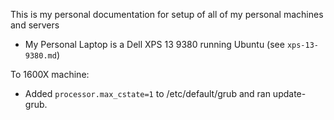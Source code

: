 
This is my personal documentation for setup of all of my personal machines and servers

- My Personal Laptop is a Dell XPS 13 9380 running Ubuntu (see `xps-13-9380.md`)



To 1600X machine:
- Added `processor.max_cstate=1` to /etc/default/grub and ran update-grub.